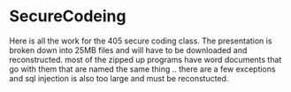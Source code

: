 # SecureCodeing

Here is all the work for the 405 secure coding class. The presentation is broken down into 25MB files and will have to be downloaded and reconstructed.  most of the zipped up programs have word documents that go with them that are named the same thing .. there are a few exceptions and sql injection is also too large and must be reconstucted.
